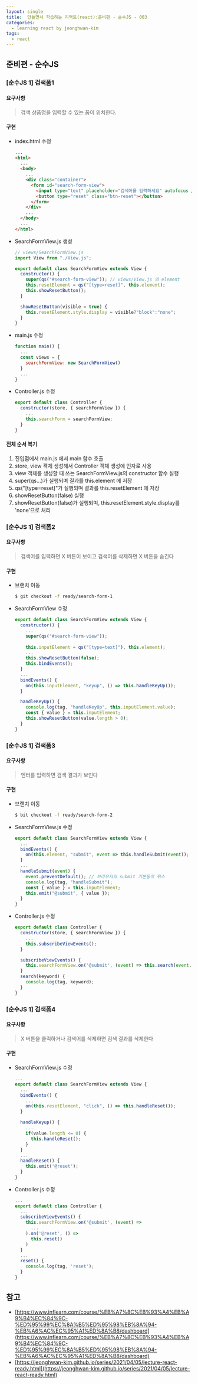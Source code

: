 ```yaml
---
layout: single
title:  만들면서 학습하는 리액트(react):준비편 - 순수JS - 003
categories: 
  - learning react by jeonghwan-kim
tags: 
  - react
---
```


## 준비편 - 순수JS

### [순수JS 1] 검색폼1

#### 요구사항

> 검색 상품명을 입력할 수 있는 폼이 위치한다.

#### 구현

- index.html 수정

    ```html
    ...
    <html>
      ...
      <body>
        ...
        <div class="container">
          <form id="search-form-view">
            <input type="text" placeholder="검색어를 입력하세요" autofocus />
            <button type="reset" class="btn-reset"></button>
          </form>
        </div>
        ...
      </body>
      ...
    </html>
    ```

- SearchFormView.js 생성

    ```javascript
    // views/SearchFormView.js
    import View from "./View.js";

    export default class SearchFormView extends View {
      constructor() {
        super(qs("#search-form-view")); // views/View.js 의 element
        this.resetElement = qs("[type=reset]", this.element); 
        this.showResetButton();
      }

      showResetButton(visible = true) {
        this.resetElement.style.display = visible?"block":"none";
      }
    }
    ```

- main.js 수정

    ```javascript
    function main() {
      ...
      const views = {
        searchFormView: new SearchFormView()
      }
      ...
    }
    ```

- Controller.js 수정

    ```javascript
    export default class Controller {
      constructor(store, { searchFormView }) {
        ...
        this.searchForm = searchFormView;
      }
    }
    ```

#### 전체 순서 복기

1. 진입점에서 main.js 에서 main 함수 호출
1. store, view 객체 생성해서 Controller 객체 생성에 인자로 사용
1. view 객체를 생성할 때 쓰는 SearchFormView.js의 constructor 함수 실행
1. super(qs...)가 실행되며 결과를 this.element 에 저장
1. qs("[type=reset]"가 실행되며 결과를 this.resetElement 에 저장
1. showResetButton(false) 실행
1. showResetButton(false)가 실행되며, this.resetElement.style.display를 'none'으로 처리

### [순수JS 1] 검색폼2

#### 요구사항

> 검색어를 입력하면 X 버튼이 보이고 검색어를 삭제하면 X 버튼을 숨긴다

#### 구현

- 브랜치 이동

    ```bash
    $ git checkout -f ready/search-form-1
    ```

- SearchFormView 수정

    ```javascript
    export default class SearchFormView extends View {
      constructor() {
        ...
        super(qs("#search-form-view"));
        
        this.inputElement = qs("[type=text]"), this.element);
        ...
        this.showResetButton(false);
        this.bindEvents();
      }
      ...
      bindEvents() {
        on(this.inputElement, "keyup", () => this.handleKeyUp());
      }

      handleKeyUp() {
        console.log(tag, "handleKeyUp", this.inputElement.value);
        const { value } = this.inputElement;
        this.showResetButton(value.length > 0);
      }
    }
    ```

### [순수JS 1] 검색폼3

#### 요구사항

> 엔터를 입력하면 검색 결과가 보인다

#### 구현

- 브랜치 이동

    ```bash
    $ bit checkout -f ready/search-form-2
    ```

- SearchFormView.js 수정

    ```javascript
    export default class SearchFormView extends View {
      ...
      bindEvents() {
        on(this.element, "submit", event => this.handleSubmit(event));
      }
      ...
      handleSubmit(event) {
        event.preventDefault(); // 브라우저의 submit 기본동작 취소
        console.log(tag, "handleSubmit");
        const { value } = this.inputElement;
        this.emit("@submit", { value });
      }
    }
    ```
    
- Controller.js 수정

    ```javascript
    export default class Controller {
      constructor(store, { searchFormView }) {
        ...
        this.subscribeViewEvents();
      }

      subscribeViewEvents() {
        this.searchFormView.on('@submit', (event) => this.search(event.detail.value)); // event.detail 에 value 가 있는걸 어떻게 알았지?
      }
      search(keyword) {
        console.log(tag, keyword);
      }
    }
    ```

### [순수JS 1] 검색폼4

#### 요구사항

> X 버튼을 클릭하거나 검색어를 삭제하면 검색 결과를 삭제한다

#### 구현

- SearchFormView.js 수정

    ```javascript
    ...
    export default class SearchFormView extends View {
      ...
      bindEvents() {
        ...
        on(this.resetElement, "click", () => this.handleReset());
      }

      handleKeyup() {
        ...
        if(value.length <= 0) {
          this.handleReset();
        }
      }
      ...
      handleReset() {
        this.emit('@reset');
      }
    }
    ```

- Controller.js 수정

    ```javascript
    ...
    export default class Controller {
      ...
      subscribeViewEvents() {
        this.searchFormView.on('@submit', (event) =>
          ...
        ).on('@reset', () =>
          this.reset()
        )
      }
      ...
      reset() {
        console.log(tag, 'reset');
      }
    }
    ```

## 참고
- [https://www.inflearn.com/course/%EB%A7%8C%EB%93%A4%EB%A9%B4%EC%84%9C-%ED%95%99%EC%8A%B5%ED%95%98%EB%8A%94-%EB%A6%AC%EC%95%A1%ED%8A%B8/dashboard](https://www.inflearn.com/course/%EB%A7%8C%EB%93%A4%EB%A9%B4%EC%84%9C-%ED%95%99%EC%8A%B5%ED%95%98%EB%8A%94-%EB%A6%AC%EC%95%A1%ED%8A%B8/dashboard)
- [https://jeonghwan-kim.github.io/series/2021/04/05/lecture-react-ready.html](https://jeonghwan-kim.github.io/series/2021/04/05/lecture-react-ready.html)